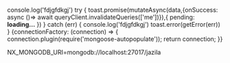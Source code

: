  console.log('fdjgfdkgj')
    try {
      toast.promise(mutateAsync(data,{onSuccess: async ()=> await queryClient.invalidateQueries(['me'])}),{
        pending: <b>loading...</b>
      })
    } catch (err) {
      console.log('fdjgfdkgj')
      toast.error(getError(err))
    }
    {connectionFactory: (connection) => {
   connection.plugin(require('mongoose-autopopulate'));
    return connection;
  }}

  NX_MONGODB_URI=mongodb://localhost:27017/jazila
